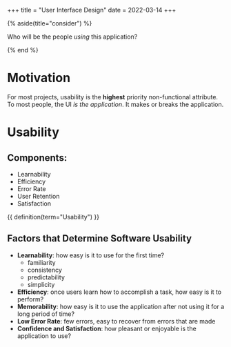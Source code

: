 +++
title = "User Interface Design"
date = 2022-03-14
+++

{% aside(title="consider") %}

Who will be the people *using* this application?

{% end %}

# Motivation

For most projects, usability is the **highest** priority non-functional attribute. To most people, the UI *is the application*. It makes or breaks the application.

# Usability

## Components:
- Learnability
- Efficiency
- Error Rate
- User Retention
- Satisfaction

{{ definition(term="Usability") }}

## Factors that Determine Software Usability

- **Learnability**: how easy is it to use for the first time?
  - familiarity
  - consistency
  - predictability
  - simplicity
- **Efficiency**: once users learn how to accomplish a task, how easy is it to perform?
- **Memorability**: how easy is it to use the application after not using it for a long period of time?
- **Low Error Rate**: few errors, easy to recover from errors that are made
- **Confidence and Satisfaction**: how pleasant or enjoyable is the application to use?
